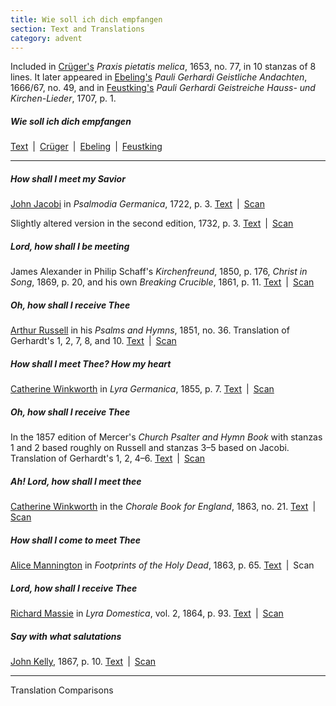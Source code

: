 ```yaml
---
title: Wie soll ich dich empfangen
section: Text and Translations
category: advent
---
```


Included in [Crüger's](/authors/crüger) *Praxis pietatis melica*, 1653, no. 77, in 10 stanzas of 8 lines. It later appeared in [Ebeling's](/authors/ebeling) *Pauli Gerhardi Geistliche Andachten*, 1666/67, no. 49, and in [Feustking's](/authors/feustking) *Pauli Gerhardi Geistreiche Hauss- und Kirchen-Lieder*, 1707, p. 1.

##### Wie soll ich dich empfangen

[Text](/hymns/001/text/gerhardt) \| [Crüger](/hymns/001/scans/crüger.pdf) \| [Ebeling](/hymns/001/scans/ebeling.pdf) \| [Feustking](/hymns/001/scans/feustking.pdf)  

---

##### How shall I meet my Savior

[John Jacobi](/authors/jacobi) in *Psalmodia Germanica*, 1722, p. 3. [Text](/hymns/001/text/jacobi-1) \| [Scan](/hymns/001/scans/jacobi-1.pdf)

Slightly altered version in the second edition, 1732, p. 3. [Text](/hymns/001/text/jacobi-2) \| [Scan](/hymns/001/scans/jacobi-2.pdf)

##### Lord, how shall I be meeting

James Alexander in Philip Schaff's *Kirchenfreund*, 1850, p. 176, *Christ in Song*, 1869, p. 20, and his own *Breaking Crucible*, 1861, p. 11. [Text](/hymns/001/text/alexander) \| [Scan](/hymns/001/scans/alexander.pdf)

##### Oh, how shall I receive Thee

[Arthur Russell](/authors/russell) in his *Psalms and Hymns*, 1851, no. 36. Translation of Gerhardt's 1, 2, 7, 8, and 10. [Text](/hymns/001/text/russell) \| [Scan](/hymns/001/scans/russell.pdf)

##### How shall I meet Thee? How my heart

[Catherine Winkworth](/authors/winkworth) in *Lyra Germanica*, 1855, p. 7. [Text](/hymns/001/text/winkworth-1) \| [Scan](/hymns/001/scans/winkworth-1.pdf)

##### Oh, how shall I receive Thee

In the 1857 edition of Mercer's *Church Psalter and Hymn Book* with stanzas 1 and 2 based roughly on Russell and stanzas 3–5 based on Jacobi. Translation of Gerhardt's 1, 2, 4–6. [Text](/hymns/001/text/anonymous) \| [Scan](/hymns/001/scans/anonymous.pdf)

##### Ah! Lord, how shall I meet thee

[Catherine Winkworth](/authors/winkworth) in the *Chorale Book for England*, 1863, no. 21. [Text](/hymns/001/text/winkworth-2) \| [Scan](/hymns/001/scans/winkworth-2.pdf)

##### How shall I come to meet Thee

[Alice Mannington](/authors/mannington) in *Footprints of the Holy Dead*, 1863, p. 65. [Text](/hymns/001/text/mannington) \| Scan

##### Lord, how shall I receive Thee

[Richard Massie](/authors/massie_r) in *Lyra Domestica*, vol. 2, 1864, p. 93. [Text](/hymns/001/text/massie) \| [Scan](/hymns/001/scans/massie.pdf)

##### Say with what salutations

[John Kelly](/authors/kelly), 1867, p. 10. [Text](/hymns/001/text/kelly) \| [Scan](/hymns/001/scans/kelly.pdf)

---

<span class="button">Translation Comparisons</span>